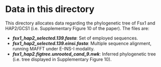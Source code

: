 # Data in this directory
This directory allocates data regarding the phylogenetic tree of Fsx1 and HAP2/GCS1 (i.e. Supplementary Figure 10 of the paper).
The files are:

- _**fsx1_hap2_selected.139.fasta**_: Set of employed sequences.
- _**fsx1_hap2_selected.139.einsi.fasta**_: Multiple sequence alignment, running MAFFT under E-INS-I modality.
- _**fsx1_hap2.figtree.unrooted_cand_9.nwk**_: Inferred phylogenetic tree (i.e. tree displayed in Supplementary Figure 10).



